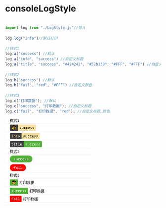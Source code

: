 # consoleLogStyle
```js

import log from "./LogStyle.js"//导入

log.log("info")//默认打印

//样式1
log.a("success") //默认
log.a("info", "success") //自定义标题
log.a("title", "success", "#424242", "#52b138", "#FFF", "#FFF") //自定义标题,颜色

//样式2
log.b("success") //默认
log.b("fail", "red", "#FFF") //自定义颜色

//样式3
log.c("打印数据"); //默认
log.c("success", "打印数据"); //自定义标题
log.c("fail", "打印数据", 'red'); //自定义标题,颜色
```
![](https://raw.githubusercontent.com/3232467230/consoleLogStyle/master/view.png)
